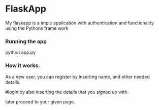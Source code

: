 # FlaskApp

My flaskapp is a imple application with authentication and functionality using the Pythons frame work


### Running the app


python app.py

### How it works.
 As a new user, you can register by inserting name, and other needed details.

 #login
 by also inserting the details that you signed up with.

later proceed to your given page.

